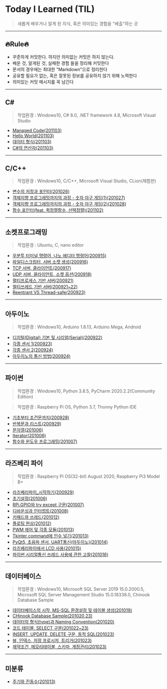 # Today I Learned (TIL)
> 새롭게 배우거나 알게 된 지식, 혹은 의미있는 경험을 "배출"하는 곳
---
## 🔥Rule🔥
- 꾸준하게 커밋한다. 하지만 의미없는 커밋은 하지 않는다.
- 배운 것, 알게된 것, 실패한 경험 들을 정리해 커밋한다
- 문서의 경우에는 최대한 "Markdown"으로 정리한다
- 공유할 필요가 없는, 혹은 잘못된 정보를 공유하지 않기 위해 노력한다
- 의미있는 커밋 메시지를 꼭 남긴다
---
## C#
> 작업환경 : Windows10, C# 8.0, .NET framework 4.8, Microsoft Visual Studio
- [Managed Code(201103)](./C#/Managed_Code_2020-11-03.md)
- [Hello World(201103)](./C#/Hello_World_2020-11-03.md)
- [데이터 형식(201103)](./C#/데이터_형식_2020-11-03.md)
- [C#의 연산자(201103)](./C#/연산자_2020-11-03.md)
---
## C/C++
> 작업환경 : Windows10, C/C++, Microsoft Visual Studio, CLion(체험판)
- [변수의 저장과 포인터(201026)](./C,C++/변수_포인터_2020-10-26.md)
- [객체지향 프로그래밍까지의 과정 - 숫자 야구 게임(1)(201027)](./C,C++/숫자야구게임1_2020-10-27.md)
- [객체지향 프로그래밍까지의 과정 - 숫자 야구 게임(2)(201028)](./C,C++/숫자야구게임2_2020-10-28.md)
- [함수 포인터(feat. 퀵정렬함수, 선택정렬)(201102)](./C,C++/함수포인터_2020-11-02.md)
---
## 소켓프로그래밍
> 작업환경 : Ubuntu, C, nano editor
- [우분투 터미널 명령어, 나노 에디터 명령어(200915)](./소켓프로그래밍/우분투터미널_나노에디터_2020-09-15.md)
- [파일디스크립터, 서버 소켓 생성(200916)](./소켓프로그래밍/파일디스크립터_서버소켓생성_2020-09-16.md)
- [TCP 서버, 클라이언트(200917)](./소켓프로그래밍/TCP서버클라이언트_2020-09-17.md)
- [UDP 서버, 클라이언트, 소켓 옵션(200918)](./소켓프로그래밍/UDP서버클라이언트_소켓옵션_2020-09-18.md)
- [멀티프로세스 기반 서버(200921)](./소켓프로그래밍/멀티프로세스_기반_서버_2020-09-21.md)
- [멀티쓰레드 기반 서버(200921~22)](./소켓프로그래밍/멀티쓰레드_기반_서버_2020-09-22.md)
- [Reentrant VS Thread-safe(200923)](./소켓프로그래밍/Reentrant_VS_Thread-safe_2020-09-23.md)
---
## 아두이노
> 작업환경 : Windows10, Arduino 1.8.13, Arduino Mega, Android
- [디지털(Digital) 기본 및 시리얼(Serial)(200922)](./아두이노/디지털_기본_및_시리얼_2020-09-22.md)
- [각종 센서 1(200923)](./아두이노/각종_센서_1_2020-09-23.md)
- [각종 센서 2(200924)](./아두이노/각종_센서_2_2020-09-24.md)
- [아두이노의 통신 방법(200924)](./아두이노/아두이노의_통신_방법_2020-09-24.md)
---
## 파이썬
> 작업환경 : Windows10, Python 3.8.5, PyCharm 2020.2.2(Community Edition)

> 작업환경 : Raspberry Pi OS, Python 3.7, Thonny Python IDE
- [기초부터 조건문까지(200928)](./파이썬/기초부터_조건문까지_2020-09-28.md)
- [반복문과 리스트(200929)](./파이썬/반복문과_리스트_2020-09-29.md)
- [문자열(201006)](./파이썬/문자열_2020-10-06.md)
- [Iterator(201006)](./파이썬/Iterator_2020-10-06.md)
- [함수와 윈도우 프로그래밍(201007)](./파이썬/함수_윈도우프로그래밍_2020-10-07.md)
---
## 라즈베리 파이
> 작업환경 : Raspberry Pi OS(32-bit) August 2020, Raspberry Pi3 Model B+
- [라즈베리파이_시작하기(200929)](./라즈베리파이/라즈베리파이_시작하기_2020-09-29.md)
- [초기설정(201006)](./라즈베리파이/초기설정_2020-10-06.md)
- [RPi.GPIO와 try except 구문(201007)](./라즈베리파이/RPi.GPIO_try_except_2020-10-07.md)
- [디바운싱과 인터럽트(201008)](./라즈베리파이/디바운싱_인터럽트_2020-10-08.md)
- [키패드와 쓰레드(201012)](./라즈베리파이/키패드_쓰레드_2020-10-12.md)
- [플로팅 현상(201012)](./라즈베리파이/플로팅_현상_2020-10-12.md)
- [PWM 제어 및 각종 모듈(201013)](./라즈베리파이/PWM_모터_부저_2020-10-13.md)
- [Tkinter command에 인수 넣기(201013)](./라즈베리파이/Tkinter버튼command에인수넣기_2020-10-13.md)
- [PyQt5, 초음파 센서, UART통신(아두이노)(201014)](./라즈베리파이/초음파센서_UART통신_2020-10-14.md)
- [라즈베리파이에서 LCD 사용(201015)](./라즈베리파이/LCD_2020-10-15.md)
- [파이썬 시리얼통신 쓰레드 사용에 관한 고찰(201016)](./라즈베리파이/파이썬_시리얼_쓰레드_사용법_고찰_2020-10-16.md)
---
## 데이터베이스
> 작업환경 : Windows10, Microsoft SQL Server 2019 15.0.2000.5, Microsoft SQL Server Management Studio 15.0.18338.0, Chinook Database Sample
- [데이터베이스의 시작, MS-SQL 환경설정 및 테이블 생성(201019)](./데이터베이스/데이터베이스시작_mssql환경설정_2020-10-19.md)
- [CHinook Database Sample(201020,23)](./데이터베이스/Chinook_Database_Sample_2020-10-20.md)
- [데이터의 형식(type)과 Naming Convention(201020)](./데이터베이스/데이터_형식_2020-10-20.md)
- [코드 테이블, SELECT 구문(201022~23)](./데이터베이스/코드테이블_select_2020-10-22.md)
- [INSERT, UPDATE, DELETE 구문, 동적 SQL(201023)](./데이터베이스/insert_update_delete_2020-10-23.md)
- [뷰, 인덱스, 저장 프로시저, 트리거(201023)](./데이터베이스/뷰_인덱스_프로시저_트리거_2020-10-23.md)
- [제약조건, 메모리테이블, 스키마, 계정관리(201023)](./데이터베이스/제약조건_메모리테이블_스키마_2020-10-23.md)
---
## 미분류
- [주기와 진동수(201013)](./미분류/주기_진동수_2020-10-13.md)